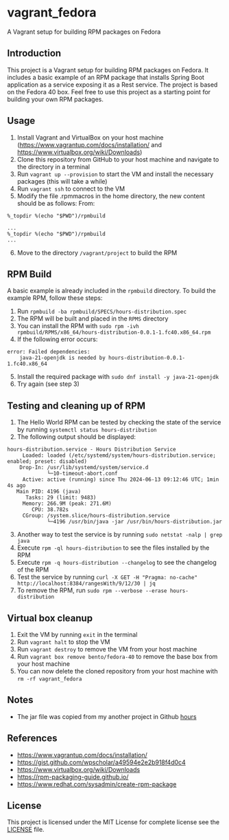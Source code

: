 # vagrant_fedora
A Vagrant setup for building RPM packages on Fedora

## Introduction
This project is a Vagrant setup for building RPM packages on Fedora. 
It includes a basic example of an RPM package that installs Spring Boot application as a service exposing it as a Rest service.
The project is based on the Fedora 40 box.
Feel free to use this project as a starting point for building your own RPM packages.

## Usage
1. Install Vagrant and VirtualBox on your host machine (https://www.vagrantup.com/docs/installation/ and https://www.virtualbox.org/wiki/Downloads)
2. Clone this repository from GitHub to your host machine and navigate to the directory in a terminal
3. Run `vagrant up --provision` to start the VM and install the necessary packages (this will take a while)
4. Run `vagrant ssh` to connect to the VM
5. Modify the file .rpmmacros in the home directory, the new content should be as follows:
From:
```shell
%_topdir %(echo "$PWD")/rpmbuild
```

```shell
...
%_topdir %(echo "$PWD")/rpmbuild
...
```
6. Move to the directory `/vagrant/project` to build the RPM

## RPM Build
A basic example is already included in the `rpmbuild` directory. 
To build the example RPM, follow these steps:
1. Run `rpmbuild -ba rpmbuild/SPECS/hours-distribution.spec`
2. The RPM will be built and placed in the `RPMS` directory
3. You can install the RPM with `sudo rpm -ivh rpmbuild/RPMS/x86_64/hours-distribution-0.0.1-1.fc40.x86_64.rpm`
4. If the following error occurs:
```shell
error: Failed dependencies:
	java-21-openjdk is needed by hours-distribution-0.0.1-1.fc40.x86_64
```
5. Install the required package with `sudo dnf install -y java-21-openjdk`
6. Try again (see step 3)
  

## Testing and cleaning up of RPM
1. The Hello World RPM can be tested by checking the state of the service by running `systemctl status hours-distribution`
2. The following output should be displayed:
```shell
hours-distribution.service - Hours Distribution Service
     Loaded: loaded (/etc/systemd/system/hours-distribution.service; enabled; preset: disabled)
    Drop-In: /usr/lib/systemd/system/service.d
             └─10-timeout-abort.conf
     Active: active (running) since Thu 2024-06-13 09:12:46 UTC; 1min 4s ago
   Main PID: 4196 (java)
      Tasks: 29 (limit: 9483)
     Memory: 266.9M (peak: 271.6M)
        CPU: 38.782s
     CGroup: /system.slice/hours-distribution.service
             └─4196 /usr/bin/java -jar /usr/bin/hours-distribution.jar
```
3. Another way to test the service is by running `sudo netstat -nalp | grep java`
4. Execute `rpm -ql hours-distribution` to see the files installed by the RPM
5. Execute `rpm -q hours-distribution --changelog` to see the changelog of the RPM
6. Test the service by running `curl -X GET -H "Pragma: no-cache" http://localhost:8384/rangesWith/9/12/30 | jq`
7. To remove the RPM, run `sudo rpm --verbose --erase hours-distribution`

## Virtual box cleanup
1. Exit the VM by running `exit` in the terminal
2. Run `vagrant halt` to stop the VM
3. Run `vagrant destroy` to remove the VM from your host machine
4. Run `vagrant box remove bento/fedora-40` to remove the base box from your host machine
5. You can now delete the cloned repository from your host machine with `rm -rf vagrant_fedora`

## Notes
- The jar file was copied from my another project in Github [hours](https://github.com/totopoloco/hours)

## References
- https://www.vagrantup.com/docs/installation/
- https://gist.github.com/wpscholar/a49594e2e2b918f4d0c4
- https://www.virtualbox.org/wiki/Downloads
- https://rpm-packaging-guide.github.io/
- https://www.redhat.com/sysadmin/create-rpm-package

## License
This project is licensed under the MIT License for complete license see the [LICENSE](LICENSE) file.
